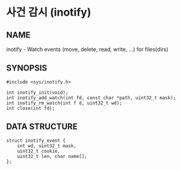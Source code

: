 # 사건 감시 (inotify)
## NAME
inotify - Watch events (move, delete, read, write, ...) for files(dirs)
## SYNOPSIS
```
#include <sys/inotify.h>

int inotify_init(void);
int inotify_add_watch(int fd, const char *path, uint32_t mask);
int inotify_rm_watch(int f d, uint32_t wd);
int close(int fd);
```
## DATA STRUCTURE
```
struct inotify_event {
	int wd, uint32_t mask,
	uint32_t cookie,
	uint32_t len, char name[];
};
```
